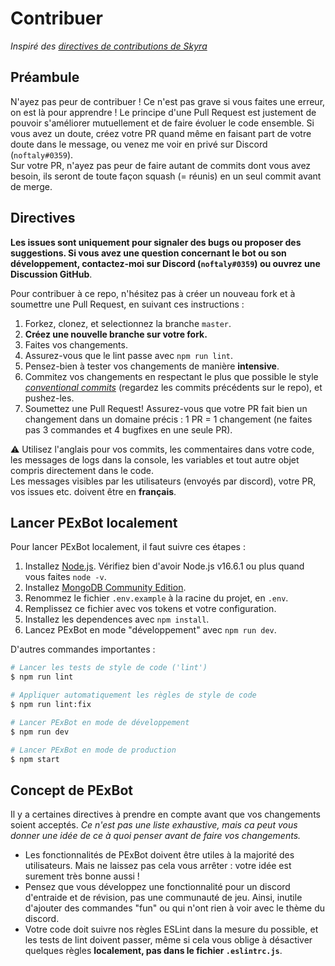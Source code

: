 # Contribuer

*Inspiré des [directives de contributions de Skyra]*

## Préambule

N'ayez pas peur de contribuer ! Ce n'est pas grave si vous faites une erreur, on est là pour apprendre ! Le principe
d'une Pull Request est justement de pouvoir s'améliorer mutuellement et de faire évoluer le code ensemble. Si vous avez
un doute, créez votre PR quand même en faisant part de votre doute dans le message, ou venez me voir en privé sur
Discord (`noftaly#0359`).\
Sur votre PR, n'ayez pas peur de faire autant de commits dont vous avez besoin, ils seront de toute façon squash
(= réunis) en un seul commit avant de merge.

## Directives

**Les issues sont uniquement pour signaler des bugs ou proposer des suggestions. Si vous avez une question concernant
le bot ou son développement, contactez-moi sur Discord (`noftaly#0359`) ou ouvrez une Discussion GitHub**.

Pour contribuer à ce repo, n'hésitez pas à créer un nouveau fork et à soumettre une Pull Request, en suivant ces
instructions :

1. Forkez, clonez, et selectionnez la branche `master`.
1. **Créez une nouvelle branche sur votre fork.**
1. Faites vos changements.
1. Assurez-vous que le lint passe avec `npm run lint`.
1. Pensez-bien à tester vos changements de manière **intensive**.
1. Commitez vos changements en respectant le plus que possible le style *[conventional commits]* (regardez les commits
précédents sur le repo), et pushez-les.
1. Soumettez une Pull Request! Assurez-vous que votre PR fait bien un changement dans un domaine précis : 1 PR = 1
changement (ne faites pas 3 commandes et 4 bugfixes en une seule PR).

⚠️ Utilisez l'anglais pour vos commits, les commentaires dans votre code, les messages de logs dans la console, les
variables et tout autre objet compris directement dans le code.\
Les messages visibles par les utilisateurs (envoyés par discord), votre PR, vos issues etc. doivent être en **français**.

## Lancer PExBot localement

Pour lancer PExBot localement, il faut suivre ces étapes :

1. Installez [Node.js]. Vérifiez bien d'avoir Node.js v16.6.1 ou plus quand vous faites `node -v`.
1. Installez [MongoDB Community Edition].
1. Renommez le fichier `.env.example` à la racine du projet, en `.env`.
1. Remplissez ce fichier avec vos tokens et votre configuration.
1. Installez les dependences avec `npm install`.
1. Lancez PExBot en mode "développement" avec `npm run dev`.

D'autres commandes importantes :

```bash
# Lancer les tests de style de code ('lint')
$ npm run lint

# Appliquer automatiquement les règles de style de code
$ npm run lint:fix

# Lancer PExBot en mode de développement
$ npm run dev

# Lancer PExBot en mode de production
$ npm start
```

## Concept de PExBot

Il y a certaines directives à prendre en compte avant que vos changements soient acceptés. *Ce n'est pas une liste
exhaustive, mais ca peut vous donner une idée de ce à quoi penser avant de faire vos changements.*

- Les fonctionnalités de PExBot doivent être utiles à la majorité des utilisateurs. Mais ne laissez pas cela vous
arrêter : votre idée est surement très bonne aussi !
- Pensez que vous développez une fonctionnalité pour un discord d'entraide et de révision, pas une communauté de jeu.
Ainsi, inutile d'ajouter des commandes "fun" ou qui n'ont rien à voir avec le thème du discord.
- Votre code doit suivre nos règles ESLint dans la mesure du possible, et les tests de lint doivent passer, même si
cela vous oblige à désactiver quelques règles **localement, pas dans le fichier `.eslintrc.js`**.

<!-- Link Dump -->

[directives de contributions de Skyra]: https://github.com/skyra-project/skyra/blob/75df79bd409f78d224e50a39acdf3e2a10679cd4/.github/CONTRIBUTING.md
[conventional commits]: https://www.conventionalcommits.org/en/v1.0.0/
[Node.js]: https://nodejs.org/en/download/
[MongoDB Community Edition]: https://docs.mongodb.com/manual/installation/
